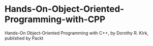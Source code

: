 # Hands-On-Object-Oriented-Programming-with-CPP
Hands-On Object-Oriented Programming with C++, by Dorothy R. Kirk, published by Packt
